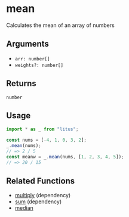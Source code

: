 # mean

Calculates the mean of an array of numbers

## Arguments

- `arr: number[]`
- `weights?: number[]`

## Returns

`number`

## Usage

```ts
import * as _ from "litus";

const nums = [-4, 1, 0, 3, 2];
_.mean(nums);
// => 2 / 5
const meanw = _.mean(nums, [1, 2, 3, 4, 5]);
// => 20 / 15
```

## Related Functions

- [multiply](multiply.md) (dependency)
- [sum](sum.md) (dependency)
- [median](median.md)
